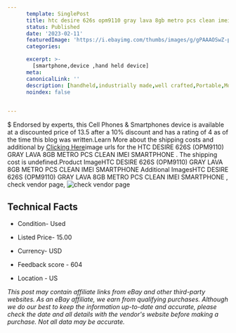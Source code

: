 ```yaml
---
      template: SinglePost
      title: htc desire 626s opm9110 gray lava 8gb metro pcs clean imei smartphone 
      status: Published
      date: '2023-02-11'
      featuredImage: 'https://i.ebayimg.com/thumbs/images/g/gPAAAOSwZ-piTIjX/s-l225.jpg'
      categories: 

      excerpt: >-
        [smartphone,device ,hand held device]
      meta:
      canonicalLink: ''
      description: [handheld,industrially made,well crafted,Portable,Mobile,Compact,Convenient,Lightweight,Maneuverable,Man-portable,Miniature,Carriable,Hand-held,Light,Holdable,Transportable,Mobile device,Pocket-sized,On-the-go,Wireless,Cordless,Compact size,Convenient size, smartphone,device ,hand held device]
      noindex: false

        
---
```

$
    Endorsed by experts, this Cell Phones & Smartphones device is available at a discounted price of 13.5 after a 10% discount and has a rating of 4 as of the time this blog was written.Learn More about the shipping costs and additional by [Clicking Here](https://www.ebay.com/itm/194958446733?hash=item2d646dd08d%3Ag%3AgPAAAOSwZ-piTIjX&mkevt=1&mkcid=1&mkrid=711-53200-19255-0&campid=%253CePNCampaignId%253E&customid=%253CreferenceId%253E&toolid=10049)image urls for the HTC DESIRE 626S (OPM9110) GRAY LAVA 8GB METRO PCS CLEAN IMEI SMARTPHONE . The shipping cost is undefined.Product ImageHTC DESIRE 626S (OPM9110) GRAY LAVA 8GB METRO PCS CLEAN IMEI SMARTPHONE Additional ImagesHTC DESIRE 626S (OPM9110) GRAY LAVA 8GB METRO PCS CLEAN IMEI SMARTPHONE , check vendor page, ![check vendor page](https://origin-galleryplus.ebayimg.com/ws/web/194958446733_2_0_1/225x225.jpg,https://origin-galleryplus.ebayimg.com/ws/web/194958446733_3_0_1/225x225.jpg,https://origin-galleryplus.ebayimg.com/ws/web/194958446733_4_0_1/225x225.jpg,https://origin-galleryplus.ebayimg.com/ws/web/194958446733_5_0_1/225x225.jpg,https://origin-galleryplus.ebayimg.com/ws/web/194958446733_6_0_1/225x225.jpg,https://origin-galleryplus.ebayimg.com/ws/web/194958446733_7_0_1/225x225.jpg,https://origin-galleryplus.ebayimg.com/ws/web/194958446733_8_0_1/225x225.jpg,https://origin-galleryplus.ebayimg.com/ws/web/194958446733_9_0_1/225x225.jpg,https://origin-galleryplus.ebayimg.com/ws/web/194958446733_10_0_1/225x225.jpg,https://origin-galleryplus.ebayimg.com/ws/web/194958446733_11_0_1/225x225.jpg,https://origin-galleryplus.ebayimg.com/ws/web/194958446733_12_0_1/225x225.jpg)
    
    

 ## Technical Facts 



     
      

 - Condition- Used 


      

 - Listed Price- 15.00 


      

 - Currency- USD 


      

 - Feedback score - 604 


      

 - Location - US 


      
      

 *_This post may contain affiliate links from eBay and other third-party websites. As an eBay affiliate, we earn from qualifying purchases. Although we do our best to keep the information up-to-date and accurate, please check the date and all details with the vendor's website before making a purchase. Not all data may be accurate._*



    
    
    
    
    